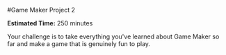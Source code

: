 #Game Maker Project 2

**Estimated Time:** 250 minutes

Your challenge is to take everything you've learned about Game Maker so far and make a game that is genuinely fun to play.
